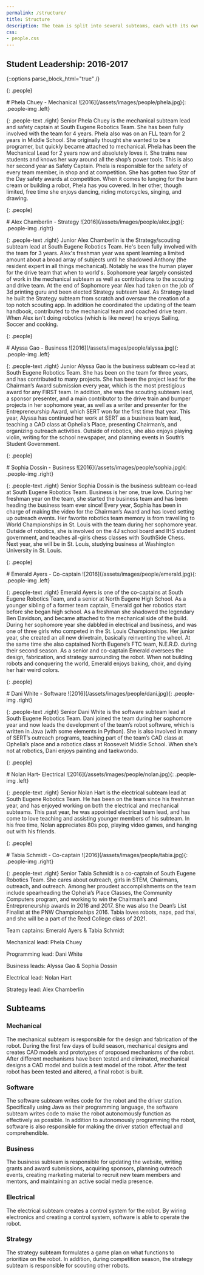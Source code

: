 ```yaml
---
permalink: /structure/
title: Structure
description: The team is split into several subteams, each with its own specialty.
css:
- people.css
---
```


## Student Leadership: 2016-2017
{::options parse_block_html="true" /}

{: .people}
<div>
# Phela Chuey - Mechanical
![2016](/assets/images/people/phela.jpg){: .people-img .left}

{: .people-text .right}
Senior Phela Chuey is the mechanical subteam lead and safety captain at
South Eugene Robotics Team. She has been fully involved with the team for 4 years. Phela also was on
an FLL team for 2 years in Middle School. She originally thought she wanted to be a programer, but
quickly became attached to mechanical. Phela has been the Mechanical Lead for 2 years now and
absolutely loves it. She trains new students and knows her way around all the shop’s power tools.
This is also her second year as Safety Captain. Phela is responsible for the safety of every team
member, in shop and at competition. She has gotten two Star of the Day safety awards at competition.
When it comes to lunging for the burn cream or building a robot, Phela has you covered. In her
other, though limited, free time she enjoys dancing, riding motorcycles, singing, and drawing.
</div>

{: .people}
<div>
# Alex Chamberlin - Strategy
![2016](/assets/images/people/alex.jpg){: .people-img .right}

{: .people-text .right}
Junior Alex Chamberlin is the Strategy/scouting subteam lead at South Eugene Robotics Team. He's
been fully involved with the team for 3 years. Alex's freshman year was spent learning a limited
amount about a broad array of subjects until he shadowed Anthony (the resident expert in all things
mechanical). Notably he was the human player for the drive team that when to world's. Sophomore year
largely consisted of work in the mechanical subteam as well as contributions to the scouting and
drive team. At the end of Sophomore year Alex had taken on the job of 3d printing guru and been
elected Strategy subteam lead. As Strategy lead he built the Strategy subteam from scratch and
oversaw the creation of a top notch scouting app. In addition he coordinated the updating of the
team handbook, contributed to the mechanical team and coached drive team. When Alex isn't doing
robotics (which is like never) he enjoys Sailing, Soccer and cooking.
</div>

{: .people}
<div>
# Alyssa Gao - Business
![2016](/assets/images/people/alyssa.jpg){: .people-img .left}

{: .people-text .right}
Junior Alyssa Gao is the business subteam co-lead at South Eugene Robotics Team. She has been on
the team for three years, and has contributed to many projects. She has been the project lead for
the Chairman’s Award submission every year, which is the most prestigious award for any FIRST
team. In addition, she was the scouting subteam lead, a sponsor presenter, and a main contributor
to the drive train and bumper projects in her sophomore year, as well as a writer and presenter
for the Entrepreneurship Award, which SERT won for the first time that year. This year, Alyssa
has continued her work at SERT as a business team lead, teaching a CAD class at Ophelia’s Place,
presenting Chairman’s, and organizing outreach activities. Outside of robotics, she also enjoys
playing violin, writing for the school newspaper, and planning events in South’s Student
Government.
</div>

{: .people}
<div>
# Sophia Dossin - Business
![2016](/assets/images/people/sophia.jpg){: .people-img .right}

{: .people-text .right}
Senior Sophia Dossin is the business subteam co-lead at South Eugene Robotics Team. Business is
her one, true love. During her freshman year on the team, she started the business team and has
been heading the business team ever since! Every year, Sophia has been in charge of making the
video for the Chairman’s Award and has loved setting up outreach events. Her favorite robotics team
memory is from travelling to World Championships in St. Louis with the team during her sophomore
year. Outside of robotics, she is involved on the 4J school board and IHS student government, and
teaches all-girls chess classes with SouthSide Chess. Next year, she will be in St. Louis, studying
business at Washington University in St. Louis.
</div>

{: .people}
<div>
# Emerald Ayers - Co-captain
![2016](/assets/images/people/emerald.jpg){: .people-img .left}

{: .people-text .right}
Emerald Ayers is one of the co-captains at South Eugene Robotics Team, and
a senior at North Eugene High School. As a younger sibling of a former team captain, Emerald got
her robotics start before she began high school. As a freshman she shadowed the legendary Ben
Davidson, and became attached to the mechanical side of the build. During her sophomore year she
dabbled in electrical and business, and was one of three girls who competed in the St. Louis
Championships. Her junior year, she created an all new drivetrain, basically reinventing the wheel.
At the same time she also captained North Eugene’s FTC team, N.E.R.D. during their second season.
As a senior and co-captain Emerald oversees the design, fabrication, and strategy surrounding the
robot. When not building robots and conquering the world, Emerald enjoys baking, choir, and dying
her hair weird colors. </div>

{: .people}
<div>
# Dani White - Software
![2016](/assets/images/people/dani.jpg){: .people-img .right}

{: .people-text .right}
 Senior Dani White is the software subteam lead at South Eugene Robotics Team. Dani joined the team
during her sophomore year and now leads the development of the team’s robot software, which is
written in Java (with some elements in Python). She is also involved in many of SERT’s outreach
programs, teaching part of the team’s CAD class at Ophelia’s place and a robotics class at
Roosevelt Middle School. When she’s not at robotics, Dani enjoys painting and taekwondo.
</div>

{: .people}
<div>
# Nolan Hart- Electrical
![2016](/assets/images/people/nolan.jpg){: .people-img .left}

{: .people-text .right}
 Senior Nolan Hart is the electrical subteam lead at South Eugene Robotics Team. He has been on the
team since his freshman year, and has enjoyed working on both the electrical and mechanical
subteams. This past year, he was appointed electrical team lead, and has come to love teaching and
assisting younger members of his subteam. In his free time, Nolan appreciates 80s pop, playing
video games, and hanging out with his friends.
</div>

{: .people}
<div>
# Tabia Schmidt - Co-captain
![2016](/assets/images/people/tabia.jpg){: .people-img .right}

{: .people-text .right}
Senior Tabia Schmidt is a co-captain of South Eugene Robotics Team. She cares about outreach,
girls in STEM, Chairmans, outreach, and outreach. Among her proudest accomplishments on the team
include spearheading the Ophelia’s Place Classes, the Community Computers program, and working to
win the Chairman’s and Entrepreneurship awards in 2016 and 2017. She was also the Dean’s List
Finalist at the PNW Championships 2016.  Tabia loves robots, naps, pad thai, and she will be a part
of the Reed College class of 2021.  
</div>

Team captains: Emerald Ayers & Tabia Schmidt

Mechanical lead: Phela Chuey

Programming lead: Dani White

Business leads: Alyssa Gao & Sophia Dossin

Electrical lead: Nolan Hart

Strategy lead: Alex Chamberlin


## Subteams

### Mechanical
The mechanical subteam is responsible for the design and fabrication of the
robot. During the first few days of build season, mechanical designs and
creates CAD models and prototypes of proposed mechanisms of the robot. After
different mechanisms have been tested and eliminated, mechanical designs a CAD
model and builds a test model of the robot. After the test robot has been
tested and altered, a final robot is built.

### Software
The software subteam writes code for the robot and the driver station.
Specifically using Java as their programming language, the software subteam
writes code to make the robot autonomously function as effectively as possible.
In addition to autonomously programming the robot, software is also responsible
for making the driver station effectual and comprehendible.

### Business
The business subteam is responsible for updating the website, writing grants
and award submissions, acquiring sponsors, planning outreach events, creating
marketing material to recruit new team members and mentors, and maintaining an
active social media presence.

### Electrical
The electrical subteam creates a control system for the robot. By wiring
electronics and creating a control system, software is able to operate the
robot.

### Strategy
The strategy subteam formulates a game plan on what functions to prioritize on
the robot. In addition, during competition season, the strategy subteam is
responsible for scouting other robots.
